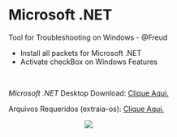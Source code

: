 # Microsoft .NET

Tool for Troubleshooting on Windows - @Freud
<ul>
  <li>Install all packets for Microsoft .NET</li>
  <li>Activate checkBox on Windows Features</li>
</ul>
<br/>
<p><i>Microsoft .NET</i> Desktop Download: <a href="http://www.mediafire.com/file/vv08znockl5lmoc/Microsoft+.NET+Tool+Repair.exe" target="_blank">Clique Aqui.</a></p>
<p>Arquivos Requeridos (extraia-os): <a href="http://www.mediafire.com/file/znu5fp5shdbn8pv/config.zip/file" target="_blank">Clique Aqui.</a></p>
<IMG style="margin-left: 150px" src="https://i.imgur.com/h7BZUc3.png"/>
